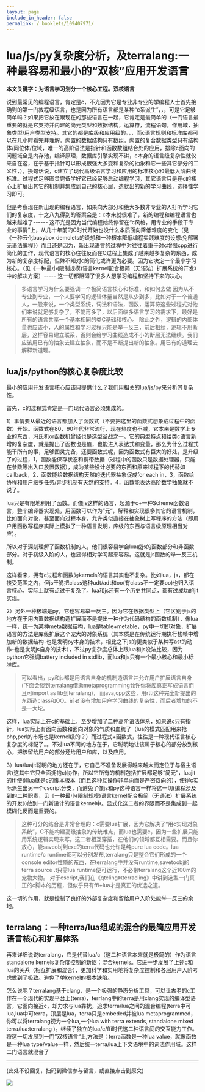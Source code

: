 ```yaml
---
layout: page
include_in_header: false
permalink: /_booklets/109407971/
---
```

lua/js/py复杂度分析，及terralang:一种最容易和最小的“双核”应用开发语言
=====

__本文关键字：为语言学习划分一个核心工程。双核语言__

说到最常见的编程语言，肯定是c，不光因为它是专业非专业的学编程人士首先接确到的第一门教程级语言，也是因为所有语言都是某种“c系派生”，，，可是它足够简单吗？如果把它放在跟现在的那些语言在一起，它肯定是最简单的（一门语言最重要的就是它支持并内建的简元类型和数据结构，运算符，流程语句，作用域，抽象类型/用户类型支持。其它的都是库级和应用级的。，，而c语言规则和标准库都可以在几小时看完并理解，内置的数据结构只有数组，内置的复合数据类型只有结构体/同位体/位域，唯一的高阶语法是指针和函数数组结合处的应用，排除c面向的问题域全是内存池，编译原理，数据库引擎实现不讲，c本身的语言级复杂性就仅来自在这，在于基于指针可以形成很强大多变和复杂的抽象和它一些其它部分的二义性，），换句话说，c建立了现代高级语言学习和应用的标准核心和最低入阶曲线标准。过程式足够图灵完备学好它已经足够启动编程学习，其它语言只是在c的核心上扩展出其它的机制并集成到自己的核心层，造就出的新的学习曲线，选择性学习即可。

但是考察现在新出现的编程语言，如果向大部分和绝大多数非专业的人打听学习它们的复杂度，十之八九得到的答案会是：c本来就很难了，新的编程和编程语言也越来越难了------ 这不光是因为当代编程始终停留在“c风格，用专业的手段干专业的事情”上，从几十年前的C时代开始也没什么本质面向降低难度的变化（见《一种云化busybox demolets的设想和一种根本降低编程实践难度的设想:免部署无语法编程》）而且还是因为，新出现语言的过程中对往往着重于对c增强cpp进行简化的工作，现代语言的核心往往反而在C过程上集成了越来越多复杂的东西，成为新的复杂度标配，但殊不知对c的简化或许更为必要。因为它决定一个最小学习核心。（见《一种最小(限制规模)语言kernel配合极简（无语法）扩展系统的开发》中的解决方案）----- 这一切都阻碍了很多人想学习编程和坚持下来的决心。

> 多语言学习为什么要强调一个极简语言核心和标准，和如何去做
>因为从不专业到专业，一个人要学习的逻辑体量当然是从少到多，比如对于一个普通人，一般来说，一个类型系统，词法和语法，函数，运算符这些过程式对他们来说就足够复杂了，不能再多了，以后面临多语言学习的需求下，最好是所有的语言共享一个基本相同的类C基础和核心。
> 除此之外，逻辑的内部体量也应该小，人的属性和学习过程只能是举一反三，前后相续，逻辑不用断层，这样容易建立联系，否则会给学习曲线造成不小的断层无法继续。我们应该用已有的抽象去建立抽象，而不是不断提出新的抽象。用已有的道理去解释新道理。


lua/js/python的核心复杂度比较
-----

最小的应用开发语言核心应该只提供什么？我们用相关的lua/js/py来分析其复杂性。

首先，c的过程式肯定是一门现代语言必须集成的。

1）事情要从最近的语言都加入了函数式（不要把这里的函数式想象成过程中的函数）开始。函数式在80，90年代非常流行，现在热度也不减，它本来是数学上专业的东西，冯氏机or函数机曾经也是选型圣战之一。它的典型特点和给类c语言新增的复杂度，就是提出了函数也是值，也能进入表达式和变量，那么为什么过程式能干所有的事，足够图灵完备，还要函数式呢，因为函数式有巨大的好处，是升级了的过程，1，函数能保存状态和携带数据（过程中的函数只是数据处理器，只能在参数等出入口放置数据），成为某些设计必要的东西和原来过程下的代替如callback，2，函数能给数据结构天然的迭代器抽象促成for each in，3，函数给协程和用户级多任务/异步机制有天然的支持。4，函数能表达高阶数学抽象就不说了。

lua只是有限地利用了函数。而像js这样的语言，起源于c+一种Scheme函数语言，整个编译器实现处，用函数可以作为”元“，解释和实现很多其它的语言机制，比如面向对象，甚至面向过程本身，允许类似直接在抽象树上写程序的方法（即用户用函数写程序实际上模拟了一种语言发明，库级的东西与语言级原理相当对应）。

所以对于深刻理解了函数机制的人，他们很容易学会lua或js的函数部分和非函数部分。对于初级入阶的人，也显得相对学习起来容易。这就是js函数的举一反三机制。

这样看来，拥有c过程和函数为kernels的语言其实也不复杂。比如lua，js，都在接受范围之内，但js干脆把class这种udt/adt和oo(有class不一定要oo)也归入语言核心，实际上就有点过于复杂了。lua和js还有一个历史共同点，都有过成功的jit实现。

2）另外一种极端是py，它也容易举一反三。因为它在数据类型上（它区别于js的地方在于用内置数据结构造扩展而不是提出一种作为代码结构的函数机制），像lua一样，统一为某种meta数据结构，lua是table+metable，py中一切即对象，扩展语言的方法是库级扩展这个宠大的对象系统（其本质是在传统运行期执行栈帧中增加新的数据结构-也是发明py本身的技术，相比之下js的更类似于某种写ast的动作-也是发明js自身的技术），不过py复杂度总体上跟lua和js没法比较，因为python它强调battery included in stdlib，而lua和js只有一个最小核心和最小标准库。

> 可以看出，py和js都是用语言自身的机制造语言并允许用户扩展语言自身(下面会谈到terralang借助metaprogramming允许你将库真正写成语言而且可import as lib到terralang)，而java,cpp这些，用rtti这种完全新提出的东西造class和OO。前者没有增加用户学习曲线的复杂性，而后者增加的不是一大坨。

这样，lua实际上在c的基础上，至少增加了二种高阶语法体系，如果说c只有指针，lua实际上有面向函数和面向对象的气质和血统了（lua的模式匹配用来抢php,perl的市场也是kernel级的？）而过程式+函数式，往往是一种现代语言核心复杂度的标配了。。不过lua不同的地方在于，它聪明地让该属于核心的部分放到核心，把该留给用户的部分还给用户和库，以及应用。

3）lua/luajit聪明的地方还在于，它自己不准备发展得越来越大而定位于与宿主语言(这其中它只全面拥抱c)协作，所以它所有的机制包括扩展都足够“简元”，luajit的ffi使得lua就是c的脚本版本（而且这种互操作非单向而是严密双向的），使得c实际派生出另一个cscript分支，而避免了像js和py这种语言一样将这一切(编程涉及到的二种职责，见《一种最小(限制规模)语言kernel配合极简（无语法）扩展系统的开发》)放到一门新设计的语言kernel中。显式化这二者的界限而不是集成到一起模糊化反而是重要的。

>这种可分的结合是非常合理的：c需要lua扩展，因为它解决了“用c实现对象系统”，C不能构建高级抽象的传统难点，而lua也需要c，因为一些扩展只能用系统逻辑实现来写。这二者相互穿插，在他们的领域都互相需要。而且你放心，能saveobj到exe的terra代码也允许是纯pure lua code。lua runtime/c runtime都可以分别发布,terralang只是整合它们形成的一个console editor性质的东西，在terralang中并没有runtime,savetoobj的terra source .t只需lua runtime便可运行，不必带terralang这个近100m的宠物大物。
> 对于cscript,我们在《qtcling》《terracling》中讲到选型一门真正的c脚本的历程，但似乎只有ffi+lua才是真正的优选之道。

这一切的作用，就是控制了良好的外部复杂度和留给用户入阶处能举一反三的余地。

terralang：一种terra/lua组成的混合的最简应用开发语言核心和扩展体系
-----

再来详细说说terralang，它是代替lua/c（这二种语言本来就是极简的）作为语言standalone kernels复杂度控制的新招：混合kernels。它进一步发展了上述c和lua的关系（相互扩展和混合），更加科学和实用地将复杂度控制和各层用户入阶考虑做到了极致。避免了单kernel的根本缺陷。

怎么说呢？terralang基于clang，是一个极强的静态分析工具，可以让古老的c工作在一个现代的实现平台上(terra)，terrlang中的terra是用clang实现的编译型语言，它面向接近c，却力求与lua靠扰，追求terra/lua之间的混合编程(terra中可lua,lua中可terra，顶层是lua，terra只是embeded并被lua metaprogrammed，你可以将terralang视为一个lua,一个lua with terra extends, standalone mixed terra/lua:terralang )。继续了独立的lua/c/ffi时代这二种语言间的交互能力工作。将这一切发展到一门”双核语言“上,方法是：terra函数是一种lua value，就像函数是一种lua type/value一样，然后统一terra/lua上下文语境中的词法作用域。这样二门语言就混合了


-------


(此处不设回复，扫码到微信参与留言，或直接点击到原文)

![](/p/109407971/qrcode.png)

<!-- Markdeep: -->
<meta charset="utf-8">
<link rel="stylesheet" href="../../res/aloha.css?">

<script src="../../res/markdeep.min.js" charset="utf-8"></script>



